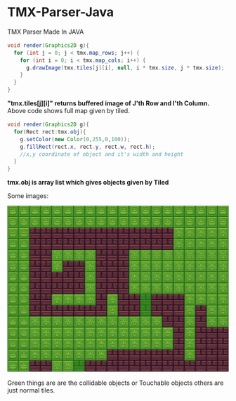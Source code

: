 # TMX-Parser-Java
TMX Parser Made In JAVA

```java
void render(Graphics2D g){
  for (int j = 0; j < tmx.map_rows; j++) {
    for (int i = 0; i < tmx.map_cols; i++) {
      g.drawImage(tmx.tiles[j][i], null, i * tmx.size, j * tmx.size);
    }
  }
}


```

**"tmx.tiles[j][i]" returns buffered image of J'th Row and I'th Column.**
Above code shows full map given by tiled.

```java
void render(Graphics2D g){
  for(Rect rect:tmx.obj){
    g.setColor(new Color(0,255,0,100));
    g.fillRect(rect.x, rect.y, rect.w, rect.h);
    //x,y coordinate of object and it's width and height
  }
}
```
**tmx.obj is array list which gives objects given by Tiled**

Some images:

![Test Image](Images/Test.png)

Green things are are the collidable objects or Touchable objects
others are just normal tiles.
